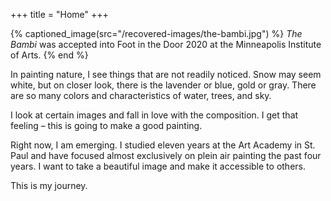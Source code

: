 +++
title = "Home"
+++

{% captioned_image(src="/recovered-images/the-bambi.jpg") %}
<span class="small">*The Bambi* was accepted into Foot in the Door 2020 at the Minneapolis Institute of Arts.</span>
{% end %}

<div class="central-body-text">

In painting nature, I see things that are not readily noticed. Snow may seem white, but on closer look, there is the lavender or blue, gold or gray. There are so many colors and characteristics of water, trees, and sky.

I look at certain images and fall in love with the composition. I get that feeling – this is going to make a good painting.

Right now, I am emerging. I studied eleven years at the Art Academy in St. Paul and have focused almost exclusively on plein air painting the past four years. I want to take a beautiful image and make it accessible to others.

This is my journey.

</div>
